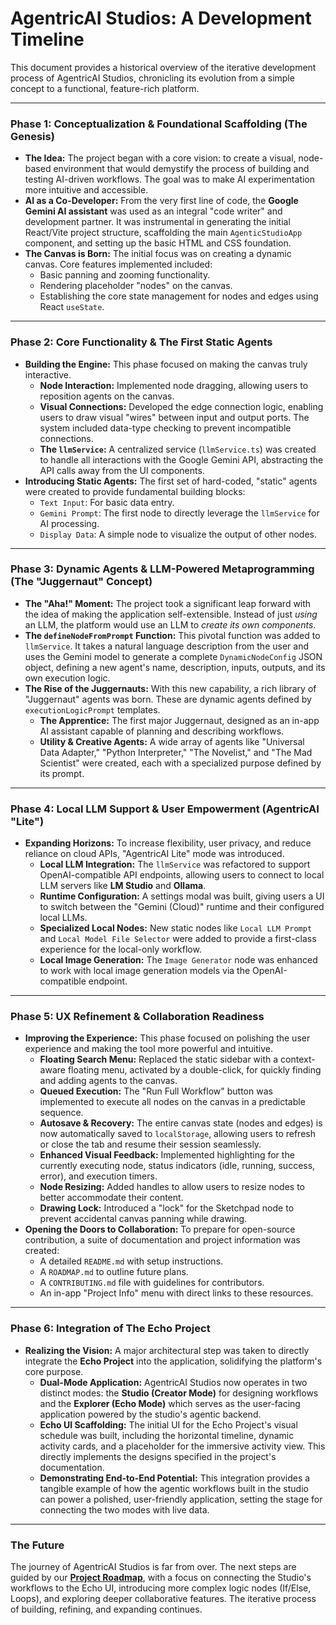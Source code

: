 # AgentricAI Studios: A Development Timeline

This document provides a historical overview of the iterative development process of AgentricAI Studios, chronicling its evolution from a simple concept to a functional, feature-rich platform.

---

### Phase 1: Conceptualization & Foundational Scaffolding (The Genesis)

*   **The Idea:** The project began with a core vision: to create a visual, node-based environment that would demystify the process of building and testing AI-driven workflows. The goal was to make AI experimentation more intuitive and accessible.
*   **AI as a Co-Developer:** From the very first line of code, the **Google Gemini AI assistant** was used as an integral "code writer" and development partner. It was instrumental in generating the initial React/Vite project structure, scaffolding the main `AgenticStudioApp` component, and setting up the basic HTML and CSS foundation.
*   **The Canvas is Born:** The initial focus was on creating a dynamic canvas. Core features implemented included:
    *   Basic panning and zooming functionality.
    *   Rendering placeholder "nodes" on the canvas.
    -   Establishing the core state management for nodes and edges using React `useState`.

---

### Phase 2: Core Functionality & The First Static Agents

*   **Building the Engine:** This phase focused on making the canvas truly interactive.
    *   **Node Interaction:** Implemented node dragging, allowing users to reposition agents on the canvas.
    *   **Visual Connections:** Developed the edge connection logic, enabling users to draw visual "wires" between input and output ports. The system included data-type checking to prevent incompatible connections.
    *   **The `llmService`:** A centralized service (`llmService.ts`) was created to handle all interactions with the Google Gemini API, abstracting the API calls away from the UI components.
*   **Introducing Static Agents:** The first set of hard-coded, "static" agents were created to provide fundamental building blocks:
    *   `Text Input`: For basic data entry.
    *   `Gemini Prompt`: The first node to directly leverage the `llmService` for AI processing.
    *   `Display Data`: A simple node to visualize the output of other nodes.

---

### Phase 3: Dynamic Agents & LLM-Powered Metaprogramming (The "Juggernaut" Concept)

*   **The "Aha!" Moment:** The project took a significant leap forward with the idea of making the application self-extensible. Instead of just *using* an LLM, the platform would use an LLM to *create its own components*.
*   **The `defineNodeFromPrompt` Function:** This pivotal function was added to `llmService`. It takes a natural language description from the user and uses the Gemini model to generate a complete `DynamicNodeConfig` JSON object, defining a new agent's name, description, inputs, outputs, and its own execution logic.
*   **The Rise of the Juggernauts:** With this new capability, a rich library of "Juggernaut" agents was born. These are dynamic agents defined by `executionLogicPrompt` templates.
    *   **The Apprentice:** The first major Juggernaut, designed as an in-app AI assistant capable of planning and describing workflows.
    *   **Utility & Creative Agents:** A wide array of agents like "Universal Data Adapter," "Python Interpreter," "The Novelist," and "The Mad Scientist" were created, each with a specialized purpose defined by its prompt.

---

### Phase 4: Local LLM Support & User Empowerment (AgentricAI "Lite")

*   **Expanding Horizons:** To increase flexibility, user privacy, and reduce reliance on cloud APIs, "AgentricAI Lite" mode was introduced.
    *   **Local LLM Integration:** The `llmService` was refactored to support OpenAI-compatible API endpoints, allowing users to connect to local LLM servers like **LM Studio** and **Ollama**.
    *   **Runtime Configuration:** A settings modal was built, giving users a UI to switch between the "Gemini (Cloud)" runtime and their configured local LLMs.
    *   **Specialized Local Nodes:** New static nodes like `Local LLM Prompt` and `Local Model File Selector` were added to provide a first-class experience for the local-only workflow.
    *   **Local Image Generation:** The `Image Generator` node was enhanced to work with local image generation models via the OpenAI-compatible endpoint.

---

### Phase 5: UX Refinement & Collaboration Readiness

*   **Improving the Experience:** This phase focused on polishing the user experience and making the tool more powerful and intuitive.
    *   **Floating Search Menu:** Replaced the static sidebar with a context-aware floating menu, activated by a double-click, for quickly finding and adding agents to the canvas.
    *   **Queued Execution:** The "Run Full Workflow" button was implemented to execute all nodes on the canvas in a predictable sequence.
    *   **Autosave & Recovery:** The entire canvas state (nodes and edges) is now automatically saved to `localStorage`, allowing users to refresh or close the tab and resume their session seamlessly.
    *   **Enhanced Visual Feedback:** Implemented highlighting for the currently executing node, status indicators (idle, running, success, error), and execution timers.
    *   **Node Resizing:** Added handles to allow users to resize nodes to better accommodate their content.
    *   **Drawing Lock:** Introduced a "lock" for the Sketchpad node to prevent accidental canvas panning while drawing.
*   **Opening the Doors to Collaboration:** To prepare for open-source contribution, a suite of documentation and project information was created:
    *   A detailed `README.md` with setup instructions.
    *   A `ROADMAP.md` to outline future plans.
    *   A `CONTRIBUTING.md` file with guidelines for contributors.
    *   An in-app "Project Info" menu with direct links to these resources.

---

### Phase 6: Integration of The Echo Project

*   **Realizing the Vision:** A major architectural step was taken to directly integrate the **Echo Project** into the application, solidifying the platform's core purpose.
    *   **Dual-Mode Application:** AgentricAI Studios now operates in two distinct modes: the **Studio (Creator Mode)** for designing workflows and the **Explorer (Echo Mode)** which serves as the user-facing application powered by the studio's agentic backend.
    *   **Echo UI Scaffolding:** The initial UI for the Echo Project's visual schedule was built, including the horizontal timeline, dynamic activity cards, and a placeholder for the immersive activity view. This directly implements the designs specified in the project's documentation.
    *   **Demonstrating End-to-End Potential:** This integration provides a tangible example of how the agentic workflows built in the studio can power a polished, user-friendly application, setting the stage for connecting the two modes with live data.

---

### The Future

The journey of AgentricAI Studios is far from over. The next steps are guided by our **[Project Roadmap](./ROADMAP.md)**, with a focus on connecting the Studio's workflows to the Echo UI, introducing more complex logic nodes (If/Else, Loops), and exploring deeper collaborative features. The iterative process of building, refining, and expanding continues.